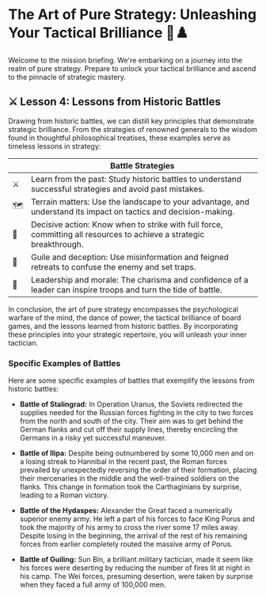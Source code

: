 # The Art of Pure Strategy: Unleashing Your Tactical Brilliance 🎯♟️

Welcome to the mission briefing. We're embarking on a journey into the realm of pure strategy. Prepare to unlock your tactical brilliance and ascend to the pinnacle of strategic mastery.

## ⚔️ Lesson 4: Lessons from Historic Battles

Drawing from historic battles, we can distill key principles that demonstrate strategic brilliance. From the strategies of renowned generals to the wisdom found in thoughtful philosophical treatises, these examples serve as timeless lessons in strategy:

|    | Battle Strategies |
|----|----------------------------------------------------------------------------------|
| ⚔️ | Learn from the past: Study historic battles to understand successful strategies and avoid past mistakes. |
| 🗺️ | Terrain matters: Use the landscape to your advantage, and understand its impact on tactics and decision-making. |
| 🏹 | Decisive action: Know when to strike with full force, committing all resources to achieve a strategic breakthrough. |
| 🌳 | Guile and deception: Use misinformation and feigned retreats to confuse the enemy and set traps. |
| 💂 | Leadership and morale: The charisma and confidence of a leader can inspire troops and turn the tide of battle. |

In conclusion, the art of pure strategy encompasses the psychological warfare of the mind, the dance of power, the tactical brilliance of board games, and the lessons learned from historic battles. By incorporating these principles into your strategic repertoire, you will unleash your inner tactician.

### Specific Examples of Battles

Here are some specific examples of battles that exemplify the lessons from historic battles:

- **Battle of Stalingrad:** In Operation Uranus, the Soviets redirected the supplies needed for the Russian forces fighting in the city to two forces from the north and south of the city. Their aim was to get behind the German flanks and cut off their supply lines, thereby encircling the Germans in a risky yet successful maneuver.

- **Battle of Ilipa:** Despite being outnumbered by some 10,000 men and on a losing streak to Hannibal in the recent past, the Roman forces prevailed by unexpectedly reversing the order of their formation, placing their mercenaries in the middle and the well-trained soldiers on the flanks. This change in formation took the Carthaginians by surprise, leading to a Roman victory.

- **Battle of the Hydaspes:** Alexander the Great faced a numerically superior enemy army. He left a part of his forces to face King Porus and took the majority of his army to cross the river some 17 miles away. Despite losing in the beginning, the arrival of the rest of his remaining forces from earlier completely routed the massive army of Porus.

- **Battle of Guiling:** Sun Bin, a brilliant military tactician, made it seem like his forces were deserting by reducing the number of fires lit at night in his camp. The Wei forces, presuming desertion, were taken by surprise when they faced a full army of 100,000 men.
